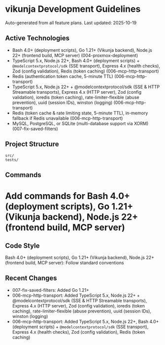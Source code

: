 # vikunja Development Guidelines

Auto-generated from all feature plans. Last updated: 2025-10-19

## Active Technologies
- Bash 4.0+ (deployment scripts), Go 1.21+ (Vikunja backend), Node.js 22+ (frontend build, MCP server) (004-proxmox-deployment)
- TypeScript 5.x, Node.js 22+, Bash 4.0+ (deployment scripts) + `@modelcontextprotocol/sdk` (SSE transport), Express 4.x (health checks), Zod (config validation), Redis (token caching) (006-mcp-http-transport)
- Redis (authentication token cache, 5-minute TTL) (006-mcp-http-transport)
- TypeScript 5.x, Node.js 22+ + @modelcontextprotocol/sdk (SSE & HTTP Streamable transports), Express 4.x (HTTP server), Zod (config validation), ioredis (token caching), rate-limiter-flexible (abuse prevention), uuid (session IDs), winston (logging) (006-mcp-http-transport)
- Redis (token cache & rate limiting state, 5-minute TTL), in-memory fallback if Redis unavailable (006-mcp-http-transport)
- MySQL, PostgreSQL, or SQLite (multi-database support via XORM) (007-fix-saved-filters)

## Project Structure
```
src/
tests/
```

## Commands
# Add commands for Bash 4.0+ (deployment scripts), Go 1.21+ (Vikunja backend), Node.js 22+ (frontend build, MCP server)

## Code Style
Bash 4.0+ (deployment scripts), Go 1.21+ (Vikunja backend), Node.js 22+ (frontend build, MCP server): Follow standard conventions

## Recent Changes
- 007-fix-saved-filters: Added Go 1.21+
- 006-mcp-http-transport: Added TypeScript 5.x, Node.js 22+ + @modelcontextprotocol/sdk (SSE & HTTP Streamable transports), Express 4.x (HTTP server), Zod (config validation), ioredis (token caching), rate-limiter-flexible (abuse prevention), uuid (session IDs), winston (logging)
- 006-mcp-http-transport: Added TypeScript 5.x, Node.js 22+, Bash 4.0+ (deployment scripts) + `@modelcontextprotocol/sdk` (SSE transport), Express 4.x (health checks), Zod (config validation), Redis (token caching)

<!-- MANUAL ADDITIONS START -->
<!-- MANUAL ADDITIONS END -->
